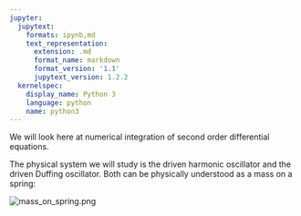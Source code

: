 ```yaml
---
jupyter:
  jupytext:
    formats: ipynb,md
    text_representation:
      extension: .md
      format_name: markdown
      format_version: '1.1'
      jupytext_version: 1.2.2
  kernelspec:
    display_name: Python 3
    language: python
    name: python3
---
```


We will look here at numerical integration of second order differential equations.

The physical system we will study is the driven harmonic oscillator and the driven Duffing oscillator. Both can be physically understood as a mass on a spring: 

![mass_on_spring.png](attachment:mass_on_spring.png)
